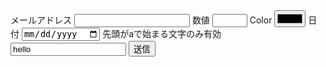<form>
  <label>メールアドレス
    <input name="email" type="email" autocomplete="email" required>
  </label>
  <label>数値
    <input type="number" name="number" min="5" max="10" required>
  </label>
  <label>Color
    <input type="color" name="color" required>
  </label>
  <label>日付
    <input type="date" name="date" required>
  </label>
  <label>先頭がaで始まる文字のみ有効
    <input name="regexp" pattern="^a.*" title="先頭がaで始まる文字のみ有効" value="hello" required>
  </label>
  <button type="submit">送信</button>
</form>
